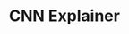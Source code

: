 ---
title: CNN Explainer
tags: [Deep Learning , CNN]
style: fill
color: light
description: Learn Convolutional Neural Network (CNN) in your browser!
external_url: https://poloclub.github.io/cnn-explainer/

---